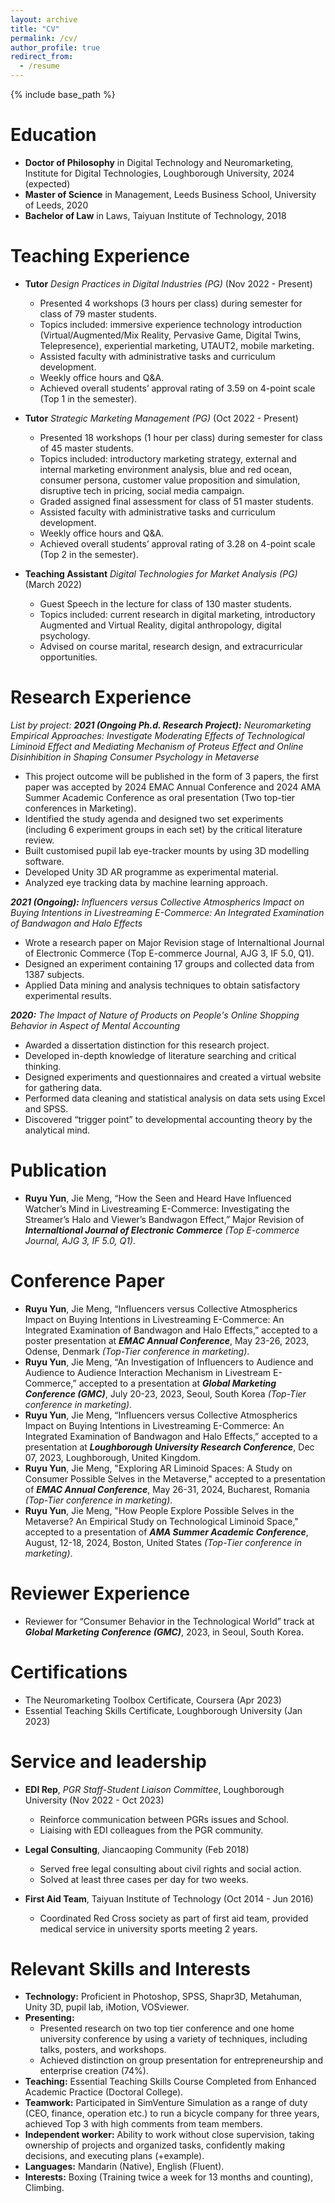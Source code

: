 ```yaml
---
layout: archive
title: "CV"
permalink: /cv/
author_profile: true
redirect_from:
  - /resume
---
```


{% include base_path %}

Education
======
* **Doctor of Philosophy** in Digital Technology and Neuromarketing, Institute for Digital Technologies, Loughborough University, 2024 (expected)
* **Master of Science** in Management, Leeds Business School, University of Leeds, 2020
* **Bachelor of Law** in Laws, Taiyuan Institute of Technology, 2018

Teaching Experience
======
* **Tutor** *Design Practices in Digital Industries (PG)* (Nov 2022 - Present)
  * Presented 4 workshops (3 hours per class) during semester for class of 79 master students.
  * Topics included: immersive experience technology introduction (Virtual/Augmented/Mix Reality, Pervasive Game, Digital Twins, Telepresence), experiential marketing, UTAUT2, mobile marketing. 
  * Assisted faculty with administrative tasks and curriculum development.
  * Weekly office hours and Q&A.
  * Achieved overall students’ approval rating of 3.59 on 4-point scale (Top 1 in the semester).
 
* **Tutor** *Strategic Marketing Management (PG)* (Oct 2022 - Present)
  * Presented 18 workshops (1 hour per class) during semester for class of 45 master students.
  * Topics included: introductory marketing strategy, external and internal marketing environment analysis, blue and red ocean, consumer persona, customer value proposition and simulation, disruptive tech in pricing, social media campaign.
  * Graded assigned final assessment for class of 51 master students.
  *	Assisted faculty with administrative tasks and curriculum development.
  *	Weekly office hours and Q&A.
  * Achieved overall students’ approval rating of 3.28 on 4-point scale (Top 2 in the semester).

* **Teaching Assistant** *Digital Technologies for Market Analysis (PG)* (March 2022)
  * Guest Speech in the lecture for class of 130 master students. 
  * Topics included: current research in digital marketing, introductory Augmented and Virtual Reality, digital anthropology, digital psychology.
  * Advised on course marital, research design, and extracurricular opportunities. 

Research Experience
=====
*List by project:*
***2021 (Ongoing Ph.d. Research Project):*** *Neuromarketing Empirical Approaches: Investigate Moderating Effects of Technological Liminoid Effect and Mediating Mechanism of Proteus Effect and Online Disinhibition in Shaping Consumer Psychology in Metaverse*
  * This project outcome will be published in the form of 3 papers, the first paper was accepted by 2024 EMAC Annual Conference and 2024 AMA Summer Academic Conference as oral presentation (Two top-tier conferences in Marketing).
  * Identified the study agenda and designed two set experiments (including 6 experiment groups in each set) by the critical literature review.
  * Built customised pupil lab eye-tracker mounts by using 3D modelling software.
  * Developed Unity 3D AR programme as experimental material.
  * Analyzed eye tracking data by machine learning approach.

***2021 (Ongoing):*** *Influencers versus Collective Atmospherics Impact on Buying Intentions in Livestreaming E-Commerce: An Integrated Examination of Bandwagon and Halo Effects*
  * Wrote a research paper on Major Revision stage of Internaltional Journal of Electronic Commerce (Top E-commerce Journal, AJG 3, IF 5.0, Q1).
  *	Designed an experiment containing 17 groups and collected data from 1387 subjects.
  *	Applied Data mining and analysis techniques to obtain satisfactory experimental results.

***2020:*** *The Impact of Nature of Products on People's Online Shopping Behavior in Aspect of Mental Accounting*
  *	Awarded a dissertation distinction for this research project.
  *	Developed in-depth knowledge of literature searching and critical thinking.
  *	Designed experiments and questionnaires and created a virtual website for gathering data.
  *	Performed data cleaning and statistical analysis on data sets using Excel and SPSS.
  *	Discovered “trigger point” to developmental accounting theory by the analytical mind.

Publication
====
* **Ruyu Yun**, Jie Meng, “How the Seen and Heard Have Influenced Watcher’s Mind in Livestreaming E-Commerce: Investigating the Streamer’s Halo and Viewer’s Bandwagon Effect,” Major Revision of ***Internaltional Journal of Electronic Commerce*** *(Top E-commerce Journal, AJG 3, IF 5.0, Q1)*.

Conference Paper
====
* **Ruyu Yun**, Jie Meng, “Influencers versus Collective Atmospherics Impact on Buying Intentions in Livestreaming E-Commerce: An Integrated Examination of Bandwagon and Halo Effects,” accepted to a poster presentation at ***EMAC Annual Conference***, May 23-26, 2023, Odense, Denmark *(Top-Tier conference in marketing)*.
* **Ruyu Yun**, Jie Meng, “An Investigation of Influencers to Audience and Audience to Audience Interaction Mechanism in Livestream E-Commerce,” accepted to a presentation at ***Global Marketing Conference (GMC)***, July 20-23, 2023, Seoul, South Korea *(Top-Tier conference in marketing)*.
* **Ruyu Yun**, Jie Meng, “Influencers versus Collective Atmospherics Impact on Buying Intentions in Livestreaming E-Commerce: An Integrated Examination of Bandwagon and Halo Effects,” accepted to a presentation at ***Loughborough University Research Conference***, Dec 07, 2023, Loughborough, United Kingdom.
* **Ruyu Yun**, Jie Meng, "Exploring AR Liminoid Spaces: A Study on Consumer Possible Selves in the Metaverse," accepted to a presentation of ***EMAC Annual Conference***, May 26-31, 2024, Bucharest, Romania *(Top-Tier conference in marketing)*.
*  **Ruyu Yun**, Jie Meng, "How People Explore Possible Selves in the Metaverse? An Empirical Study on Technological Liminoid Space," accepted to a presentation of ***AMA Summer Academic Conference***, August, 12-18, 2024, Boston, United States *(Top-Tier conference in marketing)*.

Reviewer Experience
=====
* Reviewer for “Consumer Behavior in the Technological World” track at ***Global Marketing Conference (GMC)***, 2023, in Seoul, South Korea.

Certifications
====
* The Neuromarketing Toolbox Certificate, Coursera (Apr 2023)
* Essential Teaching Skills Certificate, Loughborough University (Jan 2023)
  
Service and leadership
======
* **EDI Rep**, *PGR Staff-Student Liaison Committee*, Loughborough University (Nov 2022 - Oct 2023)
  * Reinforce communication between PGRs issues and School.
  * Liaising with EDI colleagues from the PGR community.

* **Legal Consulting**, Jiancaoping Community (Feb 2018)
  * Served free legal consulting about civil rights and social action.
  * Solved at least three cases per day for two weeks.
 
* **First Aid Team**, Taiyuan Institute of Technology (Oct 2014 - Jun 2016)
  * Coordinated Red Cross society as part of first aid team, provided medical service in university sports meeting 2 years.

Relevant Skills and Interests
=====
* **Technology:** Proficient in Photoshop, SPSS, Shapr3D, Metahuman, Unity 3D, pupil lab, iMotion, VOSviewer.
* **Presenting:** 
  * Presented research on two top tier conference and one home university conference by using a variety of techniques, including talks, posters, and workshops.
  * Achieved distinction on group presentation for entrepreneurship and enterprise creation (74%).
* **Teaching:** Essential Teaching Skills Course Completed from Enhanced Academic Practice (Doctoral College).
* **Teamwork:** Participated in SimVenture Simulation as a range of duty (CEO, finance, operation etc.) to run a bicycle company for three years, achieved Top 3 with high comments from team members. 
* **Independent worker:** Ability to work without close supervision, taking ownership of projects and organized tasks, confidently making decisions, and executing plans (+example).
* **Languages:** Mandarin (Native), English (Fluent).
* **Interests:** Boxing (Training twice a week for 13 months and counting), Climbing.
